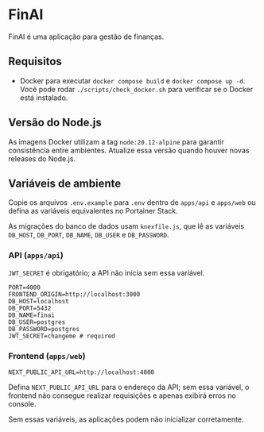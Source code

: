# FinAI
FinAI é uma aplicação para gestão de finanças.

## Requisitos

- Docker para executar `docker compose build` e `docker compose up -d`. Você pode rodar `./scripts/check_docker.sh` para verificar se o Docker está instalado.

## Versão do Node.js

As imagens Docker utilizam a tag `node:20.12-alpine` para garantir consistência
entre ambientes. Atualize essa versão quando houver novas releases do Node.js.

## Variáveis de ambiente

Copie os arquivos `.env.example` para `.env` dentro de `apps/api` e `apps/web`
ou defina as variáveis equivalentes no Portainer Stack.

As migrações do banco de dados usam `knexfile.js`, que lê as variáveis `DB_HOST`, `DB_PORT`, `DB_NAME`, `DB_USER` e `DB_PASSWORD`.

### API (`apps/api`)

`JWT_SECRET` é obrigatório; a API não inicia sem essa variável.

```env
PORT=4000
FRONTEND_ORIGIN=http://localhost:3000
DB_HOST=localhost
DB_PORT=5432
DB_NAME=finai
DB_USER=postgres
DB_PASSWORD=postgres
JWT_SECRET=changeme # required
```

### Frontend (`apps/web`)

```env
NEXT_PUBLIC_API_URL=http://localhost:4000
```

Defina `NEXT_PUBLIC_API_URL` para o endereço da API; sem essa variável, o frontend
não consegue realizar requisições e apenas exibirá erros no console.

Sem essas variáveis, as aplicações podem não inicializar corretamente.
